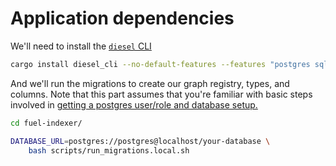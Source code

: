 # Application dependencies

We'll need to install the [`diesel` CLI](https://github.com/diesel-rs/diesel/tree/HEAD/diesel_cli)

```bash
cargo install diesel_cli --no-default-features --features "postgres sqlite"
```

And we'll run the migrations to create our graph registry, types, and columns. Note that this part assumes that you're familiar with basic steps involved in [getting a postgres user/role and database setup.](https://medium.com/coding-blocks/creating-user-database-and-adding-access-on-postgresql-8bfcd2f4a91e)

```bash
cd fuel-indexer/

DATABASE_URL=postgres://postgres@localhost/your-database \
    bash scripts/run_migrations.local.sh
```
